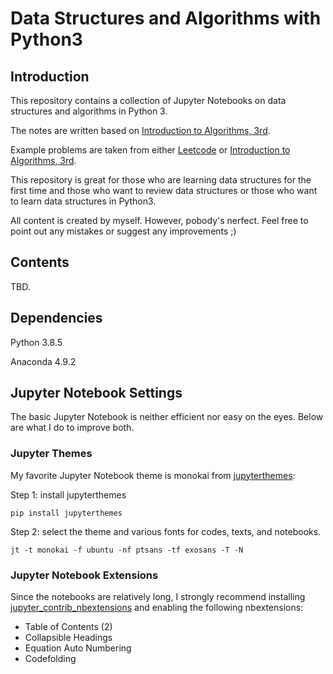 # Data Structures and Algorithms with Python3 

## Introduction 

This repository contains a collection of Jupyter Notebooks on data structures and algorithms in Python 3.   

The notes are written based on [Introduction to Algorithms, 3rd](https://mitpress.mit.edu/books/introduction-algorithms-third-edition).

Example problems are taken from either [Leetcode](https://leetcode.com/) or [Introduction to Algorithms, 3rd](https://mitpress.mit.edu/books/introduction-algorithms-third-edition).

This repository is great for those who are learning data structures for the first time and those who want to review data structures or those who want to learn data structures in Python3. 

All content is created by myself. However, pobody's nerfect. Feel free to point out any mistakes or suggest any improvements ;)

## Contents

TBD.

## Dependencies

Python 3.8.5

Anaconda 4.9.2 

## Jupyter Notebook Settings 

The basic Jupyter Notebook is neither efficient nor easy on the eyes. Below are what I do to improve both. 

### Jupyter Themes 
My favorite Jupyter Notebook theme is monokai from [jupyterthemes](https://github.com/dunovank/jupyter-themes):

Step 1: install jupyterthemes 

``pip install jupyterthemes``

Step 2: select the theme and various fonts for codes, texts, and notebooks. 

``jt -t monokai -f ubuntu -nf ptsans -tf exosans -T -N``

### Jupyter Notebook Extensions 

Since the notebooks are relatively long, I strongly recommend installing [jupyter_contrib_nbextensions](https://jupyter-contrib-nbextensions.readthedocs.io/en/latest/index.html) 
and enabling the following nbextensions:

- Table of Contents (2)
- Collapsible Headings
- Equation Auto Numbering 
- Codefolding 




